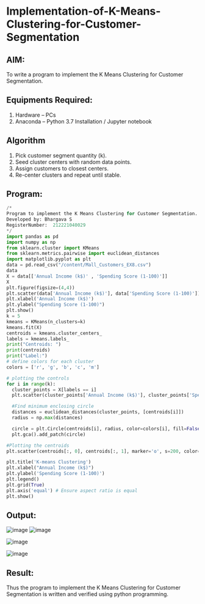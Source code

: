# Implementation-of-K-Means-Clustering-for-Customer-Segmentation

## AIM:
To write a program to implement the K Means Clustering for Customer Segmentation.

## Equipments Required:
1. Hardware – PCs
2. Anaconda – Python 3.7 Installation / Jupyter notebook

## Algorithm

1. Pick customer segment quantity (k).
2. Seed cluster centers with random data points.
3. Assign customers to closest centers.
4. Re-center clusters and repeat until stable.

## Program:

```python
/*
Program to implement the K Means Clustering for Customer Segmentation.
Developed by: Bhargava S
RegisterNumber:  212221040029
*/
import pandas as pd
import numpy as np
from sklearn.cluster import KMeans
from sklearn.metrics.pairwise import euclidean_distances
import matplotlib.pyplot as plt
data = pd.read_csv("/content/Mall_Customers_EX8.csv")
data
X = data[['Annual Income (k$)' , 'Spending Score (1-100)']]
X
plt.figure(figsize=(4,4))
plt.scatter(data['Annual Income (k$)'], data['Spending Score (1-100)'])
plt.xlabel('Annual Income (k$)')
plt.ylabel("Spending Score (1-100)")
plt.show()
k = 5
kmeans = KMeans(n_clusters=k)
kmeans.fit(X)
centroids = kmeans.cluster_centers_
labels = kmeans.labels_
print("Centroids: ")
print(centroids)
print("Label:")
# define colors for each cluster
colors = ['r', 'g', 'b', 'c', 'm']

# plotting the controls
for i in range(k):
  cluster_points = X[labels == i]
  plt.scatter(cluster_points['Annual Income (k$)'], cluster_points['Spending Score (1-100)'], color=colors[i], label=f'Cluster {i+1}')

  #Find minimum enclosing circle
  distances = euclidean_distances(cluster_points, [centroids[i]])
  radius = np.max(distances)

  circle = plt.Circle(centroids[i], radius, color=colors[i], fill=False)
  plt.gca().add_patch(circle)

#Plotting the centroids
plt.scatter(centroids[:, 0], centroids[:, 1], marker='o', s=200, color='k', label='Centroids')

plt.title('K-means Clustering')
plt.xlabel("Annual Income (k$)")
plt.ylabel('Spending Score (1-100)')
plt.legend()
plt.grid(True)
plt.axis('equal') # Ensure aspect ratio is equal
plt.show()
```

## Output:
![image](https://github.com/RANJEETH17/Implementation-of-K-Means-Clustering-for-Customer-Segmentation/assets/120718823/98e38012-a72f-4df8-8041-d391db9cf214)
![image](https://github.com/RANJEETH17/Implementation-of-K-Means-Clustering-for-Customer-Segmentation/assets/120718823/d029b6c8-60aa-46f3-90e1-824bdfc98215)

![image](https://github.com/RANJEETH17/Implementation-of-K-Means-Clustering-for-Customer-Segmentation/assets/120718823/10fd842b-bf8b-4ce4-a338-8cbd3b0774a8)


![image](https://github.com/RANJEETH17/Implementation-of-K-Means-Clustering-for-Customer-Segmentation/assets/120718823/30e73aa6-4b07-40d5-b4be-cacb219a70cc)




## Result:
Thus the program to implement the K Means Clustering for Customer Segmentation is written and verified using python programming.

